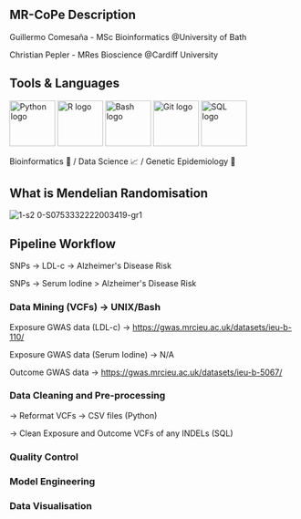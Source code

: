 ## MR-CoPe Description 

Guillermo Comesaña - MSc Bioinformatics @University of Bath

Christian Pepler - MRes Bioscience @Cardiff University

## Tools & Languages
<p align="left">
  <img src="https://github.com/user-attachments/assets/b5d66d10-5840-443d-b942-60fa74e662ad" alt="Python logo" width="80"/>
  <img src="https://github.com/user-attachments/assets/25cd4c65-0f17-48bd-abb5-b67aaff3c23c" alt="R logo" width="80"/>
  <img src="https://github.com/user-attachments/assets/4bbcf45e-d572-45e9-a16c-3ff379e72390" alt="Bash logo" width="80"/>
  <img src="https://github.com/user-attachments/assets/805532d9-fc8b-446f-aac6-933cc4aa6185" alt="Git logo" width="80"/>
  <img src="https://github.com/user-attachments/assets/25b0ea6f-2988-4fa5-9f05-1019eadd24a2" alt="SQL logo" width="80"/>
</p>

Bioinformatics 🧠 / Data Science 📈 / Genetic Epidemiology 🧬

## What is Mendelian Randomisation

![1-s2 0-S0753332222003419-gr1](https://github.com/user-attachments/assets/b51c516e-c858-4d13-8529-8683abdf1e09)


## Pipeline Workflow

SNPs -> LDL-c -> Alzheimer's Disease Risk

SNPs -> Serum Iodine > Alzheimer's Disease Risk

### Data Mining (VCFs) -> UNIX/Bash
Exposure GWAS data (LDL-c) -> https://gwas.mrcieu.ac.uk/datasets/ieu-b-110/

Exposure GWAS data (Serum Iodine) -> N/A

Outcome GWAS data -> https://gwas.mrcieu.ac.uk/datasets/ieu-b-5067/

### Data Cleaning and Pre-processing
-> Reformat VCFs -> CSV files (Python)

-> Clean Exposure and Outcome VCFs of any INDELs (SQL)

### Quality Control

### Model Engineering

### Data Visualisation 
